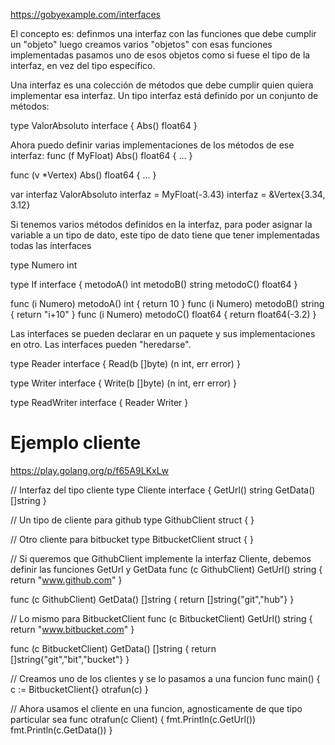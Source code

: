 https://gobyexample.com/interfaces

El concepto es:
  definmos una interfaz con las funciones que debe cumplir un "objeto"
  luego creamos varios "objetos" con esas funciones implementadas
  pasamos uno de esos objetos como si fuese el tipo de la interfaz, en vez del tipo específico.


Una interfaz es una colección de métodos que debe cumplir quien quiera implementar esa interfaz.
Un tipo interfaz está definido por un conjunto de métodos:

type ValorAbsoluto interface {
  Abs() float64
}

Ahora puedo definir varias implementaciones de los métodos de ese interfaz:
func (f MyFloat) Abs() float64 {
  ...
}

func (v *Vertex) Abs() float64 {
  ...
}

var interfaz ValorAbsoluto
interfaz = MyFloat(-3.43)
interfaz = &Vertex{3.34, 3.12}

Si tenemos varios métodos definidos en la interfaz, para poder asignar la variable a un tipo de dato, este tipo de dato tiene que tener implementadas todas las interfaces

type Numero int

type If interface {
  metodoA() int
  metodoB() string
  metodoC() float64
}

func (i Numero) metodoA() int {
    return 10
}
func (i Numero) metodoB() string {
    return "i+10"
}
func (i Numero) metodoC() float64 {
    return float64(-3.2)
}


Las interfaces se pueden declarar en un paquete y sus implementaciones en otro.
Las interfaces pueden "heredarse".

type Reader interface {
    Read(b []byte) (n int, err error)
}

type Writer interface {
    Write(b []byte) (n int, err error)
}

type ReadWriter interface {
    Reader
    Writer
}

# Ejemplo cliente
https://play.golang.org/p/f65A9LKxLw

// Interfaz del tipo cliente
type Cliente interface {
  GetUrl() string
  GetData() []string
}

// Un tipo de cliente para github
type GithubClient struct {
}

// Otro cliente para bitbucket
type BitbucketClient struct {
}

// Si queremos que GithubClient implemente la interfaz Cliente, debemos definir las funciones GetUrl y GetData
func (c GithubClient) GetUrl() string {
  return "www.github.com"
}

func (c GithubClient) GetData() []string {
  return []string{"git","hub"}
}

// Lo mismo para BitbucketClient
func (c BitbucketClient) GetUrl() string {
  return "www.bitbucket.com"
}

func (c BitbucketClient) GetData() []string {
  return []string{"git","bit","bucket"}
}

// Creamos uno de los clientes y se lo pasamos a una funcion
func main() {
  c := BitbucketClient{}
  otrafun(c)
}

// Ahora usamos el cliente en una funcion, agnosticamente de que tipo particular sea
func otrafun(c Client) {
  fmt.Println(c.GetUrl())
  fmt.Println(c.GetData())
}

